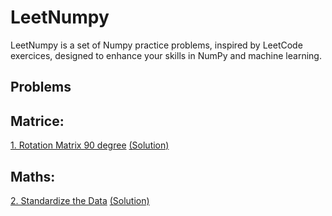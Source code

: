 # LeetNumpy
LeetNumpy is a set of Numpy practice problems, inspired by LeetCode exercices, designed to enhance your skills in NumPy and machine learning.

## Problems

## Matrice:
[1. Rotation Matrix 90 degree](https://github.com/xav-nal/LeetNumpy/blob/main/1_rotation_matrix_90.ipynb) [(Solution)](https://github.com/xav-nal/LeetNumpy/blob/main/solutions/rotation_matrix_90.py) 
 

## Maths:
[2. Standardize the Data](https://github.com/xav-nal/LeetNumpy/blob/main/2_standardize_data.ipynb) [(Solution)](https://github.com/xav-nal/LeetNumpy/blob/main/solutions/standardize_data.py) 
